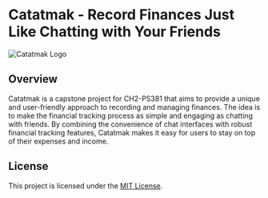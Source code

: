 # Catatmak - Record Finances Just Like Chatting with Your Friends

![Catatmak Logo](https://avatars.githubusercontent.com/u/147067250?s=400&u=e2fddf03752f5a43d480ba9d4c23fb3342f859c1&v=4)

## Overview

Catatmak is a capstone project for CH2-PS381 that aims to provide a unique and user-friendly approach to recording and managing finances. The idea is to make the financial tracking process as simple and engaging as chatting with friends. By combining the convenience of chat interfaces with robust financial tracking features, Catatmak makes it easy for users to stay on top of their expenses and income.

## License

This project is licensed under the [MIT License](LICENSE).
